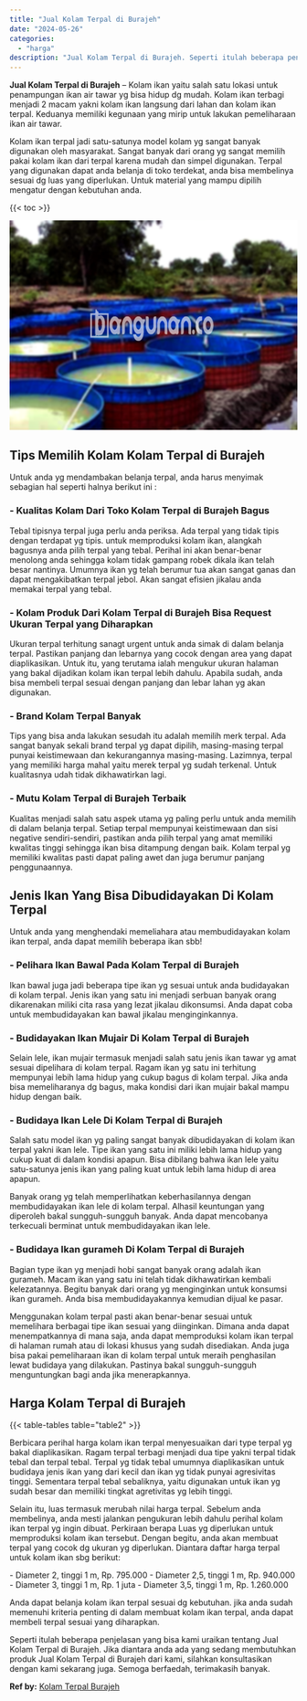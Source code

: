 ```yaml
---
title: "Jual Kolam Terpal di Burajeh"
date: "2024-05-26"
categories: 
  - "harga"
description: "Jual Kolam Terpal di Burajeh. Seperti itulah beberapa penjelasan yang bisa kami uraikan tentang Jual Kolam Terpal di Burajeh. Jika diantara anda ada yang sed..."
---
```


**Jual Kolam Terpal di Burajeh** – Kolam ikan yaitu salah satu lokasi untuk penampungan ikan air tawar yg bisa hidup dg mudah. Kolam ikan terbagi menjadi 2 macam yakni kolam ikan langsung dari lahan dan kolam ikan terpal. Keduanya memiliki kegunaan yang mirip untuk lakukan pemeliharaan ikan air tawar.

Kolam ikan terpal jadi satu-satunya model kolam yg sangat banyak digunakan oleh masyarakat. Sangat banyak dari orang yg sangat memilih pakai kolam ikan dari terpal karena mudah dan simpel digunakan. Terpal yang digunakan dapat anda belanja di toko terdekat, anda bisa membelinya sesuai dg luas yang diperlukan. Untuk material yang mampu dipilih mengatur dengan kebutuhan anda.

{{< toc >}}

![Jual Kolam Terpal di Burajeh](/images/jual-kolam-terpal-42.png)

## Tips Memilih Kolam Kolam Terpal di Burajeh

Untuk anda yg mendambakan belanja terpal, anda harus menyimak sebagian hal seperti halnya berikut ini :

### \- Kualitas Kolam Dari Toko Kolam Terpal di Burajeh Bagus

Tebal tipisnya terpal juga perlu anda periksa. Ada terpal yang tidak tipis dengan terdapat yg tipis. untuk memproduksi kolam ikan, alangkah bagusnya anda pilih terpal yang tebal. Perihal ini akan benar-benar menolong anda sehingga kolam tidak gampang robek dikala ikan telah besar nantinya. Umumnya ikan yg telah berumur tua akan sangat ganas dan dapat mengakibatkan terpal jebol. Akan sangat efisien jikalau anda memakai terpal yang tebal.

### \- Kolam Produk Dari Kolam Terpal di Burajeh Bisa Request Ukuran Terpal yang Diharapkan

Ukuran terpal terhitung sanagt urgent untuk anda simak di dalam belanja terpal. Pastikan panjang dan lebarnya yang cocok dengan area yang dapat diaplikasikan. Untuk itu, yang terutama ialah mengukur ukuran halaman yang bakal dijadikan kolam ikan terpal lebih dahulu. Apabila sudah, anda bisa membeli terpal sesuai dengan panjang dan lebar lahan yg akan digunakan.

### \- Brand Kolam Terpal Banyak

Tips yang bisa anda lakukan sesudah itu adalah memilih merk terpal. Ada sangat banyak sekali brand terpal yg dapat dipilih, masing-masing terpal punyai keistimewaan dan kekurangannya masing-masing. Lazimnya, terpal yang memiliki harga mahal yaitu merek terpal yg sudah terkenal. Untuk kualitasnya udah tidak dikhawatirkan lagi.

### \- Mutu Kolam Terpal di Burajeh Terbaik

Kualitas menjadi salah satu aspek utama yg paling perlu untuk anda memilih di dalam belanja terpal. Setiap terpal mempunyai keistimewaan dan sisi negative sendiri-sendiri, pastikan anda pilih terpal yang amat memiliki kwalitas tinggi sehingga ikan bisa ditampung dengan baik. Kolam terpal yg memiliki kwalitas pasti dapat paling awet dan juga berumur panjang penggunaannya.

## Jenis Ikan Yang Bisa Dibudidayakan Di Kolam Terpal

Untuk anda yang menghendaki memeliahara atau membudidayakan kolam ikan terpal, anda dapat memilih beberapa ikan sbb!

### \- Pelihara Ikan Bawal Pada Kolam Terpal di Burajeh

Ikan bawal juga jadi beberapa tipe ikan yg sesuai untuk anda budidayakan di kolam terpal. Jenis ikan yang satu ini menjadi serbuan banyak orang dikarenakan miliki cita rasa yang lezat jikalau dikonsumsi. Anda dapat coba untuk membudidayakan kan bawal jikalau menginginkannya.

### \- Budidayakan Ikan Mujair Di Kolam Terpal di Burajeh

Selain lele, ikan mujair termasuk menjadi salah satu jenis ikan tawar yg amat sesuai dipelihara di kolam terpal. Ragam ikan yg satu ini terhitung mempunyai lebih lama hidup yang cukup bagus di kolam terpal. Jika anda bisa memeliharanya dg bagus, maka kondisi dari ikan mujair bakal mampu hidup dengan baik.

### \- Budidaya Ikan Lele Di Kolam Terpal di Burajeh

Salah satu model ikan yg paling sangat banyak dibudidayakan di kolam ikan terpal yakni ikan lele. Tipe ikan yang satu ini miliki lebih lama hidup yang cukup kuat di dalam kondisi apapun. Bisa dibilang bahwa ikan lele yaitu satu-satunya jenis ikan yang paling kuat untuk lebih lama hidup di area apapun.

Banyak orang yg telah memperlihatkan keberhasilannya dengan membudidayakan ikan lele di kolam terpal. Alhasil keuntungan yang diperoleh bakal sungguh-sungguh banyak. Anda dapat mencobanya terkecuali berminat untuk membudidayakan ikan lele.

### \- Budidaya Ikan gurameh Di Kolam Terpal di Burajeh

Bagian type ikan yg menjadi hobi sangat banyak orang adalah ikan gurameh. Macam ikan yang satu ini telah tidak dikhawatirkan kembali kelezatannya. Begitu banyak dari orang yg menginginkan untuk konsumsi ikan gurameh. Anda bisa membudidayakannya kemudian dijual ke pasar.

Menggunakan kolam terpal pasti akan benar-benar sesuai untuk memelihara berbagai tipe ikan sesuai yang diinginkan. Dimana anda dapat menempatkannya di mana saja, anda dapat memproduksi kolam ikan terpal di halaman rumah atau di lokasi khusus yang sudah disediakan. Anda juga bisa pakai pemeliharaan ikan di kolam terpal untuk meraih penghasilan lewat budidaya yang dilakukan. Pastinya bakal sungguh-sungguh menguntungkan bagi anda jika menerapkannya.

## Harga Kolam Terpal di Burajeh

{{< table-tables table="table2" >}}

Berbicara perihal harga kolam ikan terpal menyesuaikan dari type terpal yg bakal diaplikasikan. Ragam terpal terbagi menjadi dua tipe yakni terpal tidak tebal dan terpal tebal. Terpal yg tidak tebal umumnya diaplikasikan untuk budidaya jenis ikan yang dari kecil dan ikan yg tidak punyai agresivitas tinggi. Sementara terpal tebal sebaliknya, yaitu digunakan untuk ikan yg sudah besar dan memiliki tingkat agretivitas yg lebih tinggi.

Selain itu, luas termasuk merubah nilai harga terpal. Sebelum anda membelinya, anda mesti jalankan pengukuran lebih dahulu perihal kolam ikan terpal yg ingin dibuat. Perkiraan berapa Luas yg diperlukan untuk memproduksi kolam ikan tersebut. Dengan begitu, anda akan membuat terpal yang cocok dg ukuran yg diperlukan. Diantara daftar harga terpal untuk kolam ikan sbg berikut:

\- Diameter 2, tinggi 1 m, Rp. 795.000 - Diameter 2,5, tinggi 1 m, Rp. 940.000 - Diameter 3, tinggi 1 m, Rp. 1 juta - Diameter 3,5, tinggi 1 m, Rp. 1.260.000

Anda dapat belanja kolam ikan terpal sesuai dg kebutuhan. jika anda sudah memenuhi kriteria penting di dalam membuat kolam ikan terpal, anda dapat membeli terpal sesuai yang diharapkan.

Seperti itulah beberapa penjelasan yang bisa kami uraikan tentang Jual Kolam Terpal di Burajeh. Jika diantara anda ada yang sedang membutuhkan produk Jual Kolam Terpal di Burajeh dari kami, silahkan konsultasikan dengan kami sekarang juga. Semoga berfaedah, terimakasih banyak.

**Ref by:** [Kolam Terpal Burajeh](https://id.wikipedia.org/wiki/Kolam)
